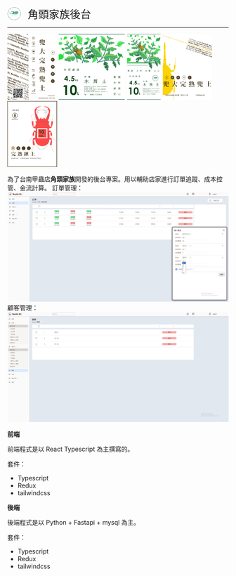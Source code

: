 <div style="display: flex; align-items: center; justify-content: flex-start;">
  <img src="./Group134.png" alt="alt text" height="30" />
  <div style="font-size: 24px; padding-left: 1rem">角頭家族後台</div>
</div>

---
<div>
    <img src="./dm.png" alt="alt text" height="150" />
    <img src="./Group_123.png" alt="alt text" height="150" />
    <img src="./Group132.png" alt="alt text" height="150" />
    <img src="./3.png" alt="alt text" height="150" />
    <img src="./Group511.png" alt="alt text" height="150" />
</div>

為了台南甲蟲店**角頭家族**開發的後台專案。用以輔助店家進行訂單追蹤、成本控管、金流計算。
訂單管理：
![image order](./bettles1.PNG)
顧客管理：
![image order](./image.PNG)

**前端**

前端程式是以 React Typescript 為主撰寫的。

套件：
* Typescript
* Redux
* tailwindcss

**後端**

後端程式是以 Python + Fastapi + mysql 為主。

套件：
* Typescript
* Redux
* tailwindcss



